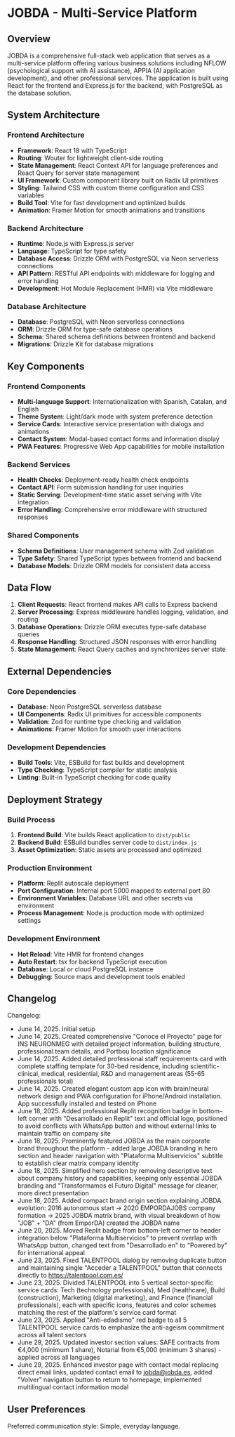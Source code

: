 # JOBDA - Multi-Service Platform

## Overview

JOBDA is a comprehensive full-stack web application that serves as a multi-service platform offering various business solutions including NFLOW (psychological support with AI assistance), APPIA (AI application development), and other professional services. The application is built using React for the frontend and Express.js for the backend, with PostgreSQL as the database solution.

## System Architecture

### Frontend Architecture
- **Framework**: React 18 with TypeScript
- **Routing**: Wouter for lightweight client-side routing
- **State Management**: React Context API for language preferences and React Query for server state management
- **UI Framework**: Custom component library built on Radix UI primitives
- **Styling**: Tailwind CSS with custom theme configuration and CSS variables
- **Build Tool**: Vite for fast development and optimized builds
- **Animation**: Framer Motion for smooth animations and transitions

### Backend Architecture
- **Runtime**: Node.js with Express.js server
- **Language**: TypeScript for type safety
- **Database Access**: Drizzle ORM with PostgreSQL via Neon serverless connections
- **API Pattern**: RESTful API endpoints with middleware for logging and error handling
- **Development**: Hot Module Replacement (HMR) via Vite middleware

### Database Architecture
- **Database**: PostgreSQL with Neon serverless connections
- **ORM**: Drizzle ORM for type-safe database operations
- **Schema**: Shared schema definitions between frontend and backend
- **Migrations**: Drizzle Kit for database migrations

## Key Components

### Frontend Components
- **Multi-language Support**: Internationalization with Spanish, Catalan, and English
- **Theme System**: Light/dark mode with system preference detection
- **Service Cards**: Interactive service presentation with dialogs and animations
- **Contact System**: Modal-based contact forms and information display
- **PWA Features**: Progressive Web App capabilities for mobile installation

### Backend Services
- **Health Checks**: Deployment-ready health check endpoints
- **Contact API**: Form submission handling for user inquiries
- **Static Serving**: Development-time static asset serving with Vite integration
- **Error Handling**: Comprehensive error middleware with structured responses

### Shared Components
- **Schema Definitions**: User management schema with Zod validation
- **Type Safety**: Shared TypeScript types between frontend and backend
- **Database Models**: Drizzle ORM models for consistent data access

## Data Flow

1. **Client Requests**: React frontend makes API calls to Express backend
2. **Server Processing**: Express middleware handles logging, validation, and routing
3. **Database Operations**: Drizzle ORM executes type-safe database queries
4. **Response Handling**: Structured JSON responses with error handling
5. **State Management**: React Query caches and synchronizes server state

## External Dependencies

### Core Dependencies
- **Database**: Neon PostgreSQL serverless database
- **UI Components**: Radix UI primitives for accessible components
- **Validation**: Zod for runtime type checking and validation
- **Animations**: Framer Motion for smooth user interactions

### Development Dependencies
- **Build Tools**: Vite, ESBuild for fast builds and development
- **Type Checking**: TypeScript compiler for static analysis
- **Linting**: Built-in TypeScript checking for code quality

## Deployment Strategy

### Build Process
1. **Frontend Build**: Vite builds React application to `dist/public`
2. **Backend Build**: ESBuild bundles server code to `dist/index.js`
3. **Asset Optimization**: Static assets are processed and optimized

### Production Environment
- **Platform**: Replit autoscale deployment
- **Port Configuration**: Internal port 5000 mapped to external port 80
- **Environment Variables**: Database URL and other secrets via environment
- **Process Management**: Node.js production mode with optimized settings

### Development Environment
- **Hot Reload**: Vite HMR for frontend changes
- **Auto Restart**: tsx for backend TypeScript execution
- **Database**: Local or cloud PostgreSQL instance
- **Debugging**: Source maps and development tools enabled

## Changelog

Changelog:
- June 14, 2025. Initial setup
- June 14, 2025. Created comprehensive "Conoce el Proyecto" page for INS NEURONMEG with detailed project information, building structure, professional team details, and Portbou location significance
- June 14, 2025. Added detailed professional staff requirements card with complete staffing template for 30-bed residence, including scientific-clinical, medical, residential, R&D and management areas (55-65 professionals total)
- June 14, 2025. Created elegant custom app icon with brain/neural network design and PWA configuration for iPhone/Android installation. App successfully installed and tested on iPhone
- June 18, 2025. Added professional Replit recognition badge in bottom-left corner with "Desarrollado en Replit" text and official logo, positioned to avoid conflicts with WhatsApp button and without external links to maintain traffic on company site
- June 18, 2025. Prominently featured JOBDA as the main corporate brand throughout the platform - added large JOBDA branding in hero section and header navigation with "Plataforma Multiservicios" subtitle to establish clear matrix company identity
- June 18, 2025. Simplified hero section by removing descriptive text about company history and capabilities, keeping only essential JOBDA branding and "Transformamos el Futuro Digital" message for cleaner, more direct presentation
- June 18, 2025. Added compact brand origin section explaining JOBDA evolution: 2016 autonomous start → 2020 EMPORDAJOBS company formation → 2025 JOBDA matrix brand, with visual breakdown of how "JOB" + "DA" (from EmporDA) created the JOBDA name
- June 20, 2025. Moved Replit badge from bottom-left corner to header integration below "Plataforma Multiservicios" to prevent overlap with WhatsApp button, changed text from "Desarrollado en" to "Powered by" for international appeal
- June 23, 2025. Fixed TALENTPOOL dialog by removing duplicate button and maintaining single "Acceder a TALENTPOOL" button that connects directly to https://talentpool.com.es/
- June 23, 2025. Divided TALENTPOOL into 5 vertical sector-specific service cards: Tech (technology professionals), Med (healthcare), Build (construction), Marketing (digital marketing), and Finance (financial professionals), each with specific icons, features and color schemes matching the rest of the platform's service card format
- June 23, 2025. Applied "Anti-edadismo" red badge to all 5 TALENTPOOL service cards to emphasize the anti-ageism commitment across all talent sectors
- June 29, 2025. Updated investor section values: SAFE contracts from €4,000 (minimum 1 share), Notarial from €5,000 (minimum 3 shares) - applied across all languages
- June 29, 2025. Enhanced investor page with contact modal replacing direct email links, updated contact email to jobda@jobda.es, added "Volver" navigation button to return to homepage, implemented multilingual contact information modal

## User Preferences

Preferred communication style: Simple, everyday language.